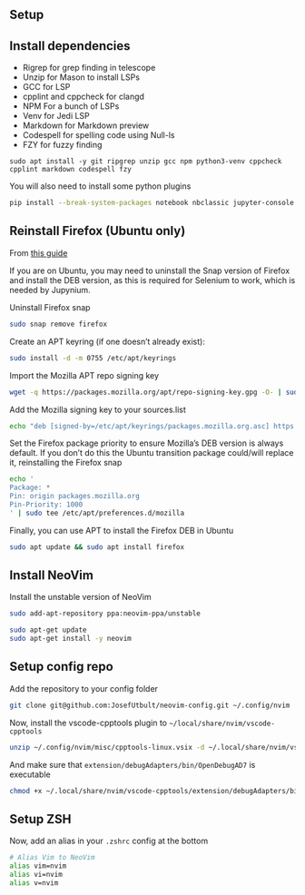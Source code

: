 ## Setup

## Install dependencies

- Rigrep for grep finding in telescope
- Unzip for Mason to install LSPs
- GCC for LSP
- cpplint and cppcheck for clangd
- NPM For a bunch of LSPs
- Venv for Jedi LSP
- Markdown for Markdown preview
- Codespell for spelling code using Null-ls
- FZY for fuzzy finding

```bas
sudo apt install -y git ripgrep unzip gcc npm python3-venv cppcheck cpplint markdown codespell fzy
```

You will also need to install some python plugins
```bash
pip install --break-system-packages notebook nbclassic jupyter-console jupyterthemes
```
## Reinstall Firefox (Ubuntu only)

From [this guide](https://www.omgubuntu.co.uk/2022/04/how-to-install-firefox-deb-apt-ubuntu-22-04)

If you are on Ubuntu, you may need to uninstall the Snap version of Firefox and install the DEB version, as this is required for Selenium to work, which is needed by Jupynium.

Uninstall Firefox snap
```bash
sudo snap remove firefox
```

Create an APT keyring (if one doesn’t already exist):
```bash
sudo install -d -m 0755 /etc/apt/keyrings
```

Import the Mozilla APT repo signing key
```bash
wget -q https://packages.mozilla.org/apt/repo-signing-key.gpg -O- | sudo tee /etc/apt/keyrings/packages.mozilla.org.asc > /dev/null
```

Add the Mozilla signing key to your sources.list
```bash
echo "deb [signed-by=/etc/apt/keyrings/packages.mozilla.org.asc] https://packages.mozilla.org/apt mozilla main" | sudo tee -a /etc/apt/sources.list.d/mozilla.list > /dev/null
```

Set the Firefox package priority to ensure Mozilla’s DEB version is always default. If you don’t do this the Ubuntu transition package could/will replace it, reinstalling the Firefox snap
```bash
echo '
Package: *
Pin: origin packages.mozilla.org
Pin-Priority: 1000
' | sudo tee /etc/apt/preferences.d/mozilla
```

Finally, you can use APT to install the Firefox DEB in Ubuntu
```bash
sudo apt update && sudo apt install firefox
```

## Install NeoVim

Install the unstable version of NeoVim
```bash
sudo add-apt-repository ppa:neovim-ppa/unstable
```

```bash
sudo apt-get update
sudo apt-get install -y neovim
```

## Setup config repo

Add the repository to your config folder
```bash
git clone git@github.com:JosefUtbult/neovim-config.git ~/.config/nvim
```

Now, install the vscode-cpptools plugin to `~/local/share/nvim/vscode-cpptools`
```bash
unzip ~/.config/nvim/misc/cpptools-linux.vsix -d ~/.local/share/nvim/vscode-cpptools
```

And make sure that `extension/debugAdapters/bin/OpenDebugAD7` is executable
```bash
chmod +x ~/.local/share/nvim/vscode-cpptools/extension/debugAdapters/bin/OpenDebugAD7
```

## Setup ZSH

Now, add an alias in your `.zshrc` config at the bottom
```bash
# Alias Vim to NeoVim
alias vim=nvim
alias vi=nvim
alias v=nvim
```
